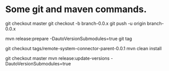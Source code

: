 # Some git and maven commands.

git checkout master
git checkout -b branch-0.0.x
git push -u origin branch-0.0.x

mvn release:prepare -DautoVersionSubmodules=true
git tag

git checkout tags/remote-system-connector-parent-0.0.1
mvn clean install

git checkout master
mvn release:update-versions -DautoVersionSubmodules=true
